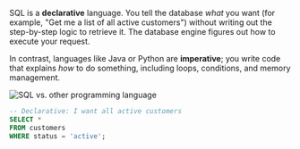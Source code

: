 SQL is a **declarative** language. You tell the database *what* you want (for example, "Get me a list of all active customers") without writing out the step-by-step logic to retrieve it. The database engine figures out how to execute your request.

In contrast, languages like Java or Python are **imperative**; you write code that explains *how* to do something, including loops, conditions, and memory management.

![SQL vs. other programming language](https://assets.roadmap.sh/guest/sql--vs-other-programming-language-qzfiy.png)

```sql
-- Declarative: I want all active customers
SELECT * 
FROM customers 
WHERE status = 'active';
``` 